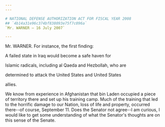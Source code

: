 ```yaml
---
---

# NATIONAL DEFENSE AUTHORIZATION ACT FOR FISCAL YEAR 2008
## `4b14a31e96c374bf838093e75f7c096a`
`Mr. WARNER — 16 July 2007`

---
```



Mr. WARNER. For instance, the first finding:




 A failed state in Iraq would become a safe haven for 


 Islamic radicals, including al Qaeda and Hezbollah, who are 


 determined to attack the United States and United States 


 allies.


We know from experience in Afghanistan that bin Laden occupied a 
piece of territory there and set up his training camp. Much of the 
training that led to the horrific damage to our Nation, loss of life 
and property, occurred there--of course, September 11. Does the Senator 
not agree--I am curious, I would like to get some understanding of what 
the Senator's thoughts are on this sense of the Senate.
